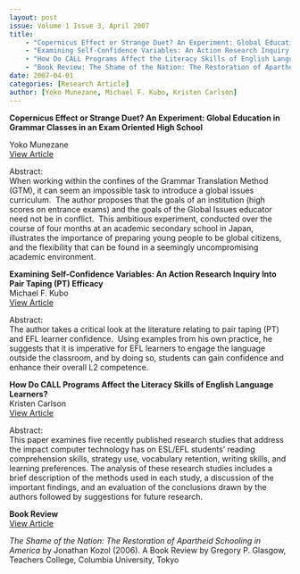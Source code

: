 ```yaml
---
layout: post
issue: Volume 1 Issue 3, April 2007
title: 
    - "Copernicus Effect or Strange Duet? An Experiment: Global Education in Grammar Classes in an Exam Oriented High School"
    - "Examining Self-Confidence Variables: An Action Research Inquiry Into Pair Taping (PT) Efficacy"
    - "How Do CALL Programs Affect the Literacy Skills of English Language Learners?"
    - "Book Review: The Shame of the Nation: The Restoration of Apartheid Schooling in America"
date: 2007-04-01
categories: [Research Article]
author: [Yoko Munezane, Michael F. Kubo, Kristen Carlson]
---
```


**Copernicus Effect or Strange Duet? An Experiment: Global Education in Grammar Classes in an Exam Oriented High School** 

Yoko Munezane   
[View Article](http://www.issues.accentsasia.org/issues/1-3/munezane.pdf)  
  
Abstract:  
When working within the confines of the Grammar Translation Method (GTM), it can seem an impossible task to introduce a global issues curriculum.  The author proposes that the goals of an institution (high scores on entrance exams) and the goals of the Global Issues educator need not be in conflict.  This ambitious experiment, conducted over the course of four months at an academic secondary school in Japan, illustrates the importance of preparing young people to be global citizens,  and the flexibility that can be found in a seemingly uncompromising academic environment.  
  
**Examining Self-Confidence Variables: An Action Research Inquiry Into Pair Taping (PT) Efficacy**  
Michael F. Kubo    
[View Article](http://www.issues.accentsasia.org/issues/1-3/kubo.pdf)  
  
Abstract:    
The author takes a critical look at the literature relating to pair taping (PT) and EFL learner confidence.  Using examples from his own practice, he suggests that it is imperative for EFL learners to engage the language outside the classroom, and by doing so, students can gain confidence and enhance their overall L2 competence.  
  
**How Do CALL Programs Affect the Literacy Skills of English Language Learners?**  
Kristen Carlson  
[View Article](http://www.issues.accentsasia.org/issues/1-3/carlson.pdf)  
  
Abstract:   
This paper examines five recently published research studies that address the impact computer technology has on ESL/EFL students’ reading comprehension skills, strategy use, vocabulary retention, writing skills, and learning preferences. The analysis of these research studies includes a brief description of the methods used in each study, a discussion of the important findings, and an evaluation of the conclusions drawn by the authors followed by suggestions for future research.  
  
**Book Review**  
[View Article](http://www.issues.accentsasia.org/issues/1-3/glasgow.pdf)  
  
_The Shame of the Nation: The Restoration of Apartheid Schooling in America_ by Jonathan Kozol (2006). A Book Review by Gregory P. Glasgow, Teachers College, Columbia University, Tokyo
